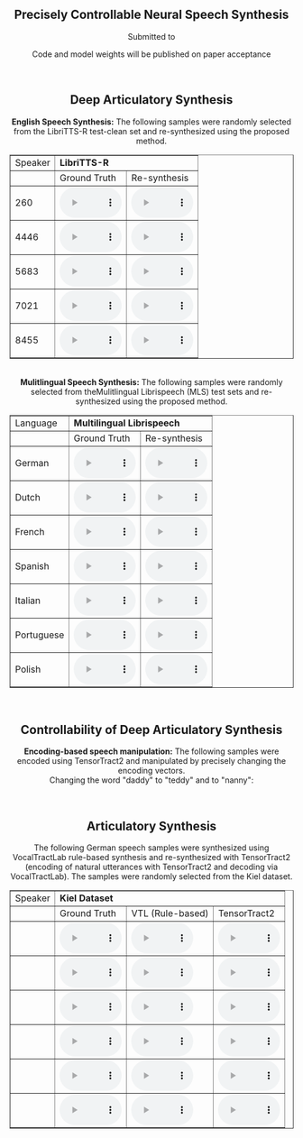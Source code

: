<div style="text-align: center;">
<h2><b>Precisely Controllable Neural Speech Synthesis</b></h2>
<p> Submitted to </p>
<p> Code and model weights will be published on paper acceptance </p>
</div>


<br>
<div style="text-align: center;">
<a id="audio_examples">
</a>
<div style="text-align: center;">
<h2>Deep Articulatory Synthesis</h2>
</div>

<b>English Speech Synthesis:</b> The following samples were randomly selected from the LibriTTS-R test-clean set and re-synthesized using the proposed method.

<table border="1">
<tr><td>Speaker</td><td colspan="2"> <b>LibriTTS-R</b> </td></tr>
<tr>
  <td></td>
  <td>Ground Truth</td>
  <td>Re-synthesis</td>
</tr>

<tr><td>260</td>
  <td><audio controls style="width: 110px;" src="audio_examples/lttsr_gt_260_54_8.wav"></audio></td>
  <td><audio controls style="width: 110px;" src="audio_examples/lttsr_rs_260_54_8.wav"></audio></td>
</tr>

<tr><td>4446</td>
  <td><audio controls style="width: 110px;" src="audio_examples/lttsr_gt_4446_0_7.wav"></audio></td>
  <td><audio controls style="width: 110px;" src="audio_examples/lttsr_rs_4446_0_7.wav"></audio></td>
</tr>

<tr><td>5683</td>
  <td><audio controls style="width: 110px;" src="audio_examples/lttsr_gt_5683_66_52.wav"></audio></td>
  <td><audio controls style="width: 110px;" src="audio_examples/lttsr_rs_5683_66_52.wav"></audio></td>
</tr>

<tr><td>7021</td>
  <td><audio controls style="width: 110px;" src="audio_examples/lttsr_gt_7021_14_2.wav"></audio></td>
  <td><audio controls style="width: 110px;" src="audio_examples/lttsr_rs_7021_14_2.wav"></audio></td>
</tr>

<tr><td>8455</td>
  <td><audio controls style="width: 110px;" src="audio_examples/lttsr_gt_8455_40_14.wav"></audio></td>
  <td><audio controls style="width: 110px;" src="audio_examples/lttsr_rs_8455_40_14.wav"></audio></td>
</tr>

</table>

<br>
<b>Mulitlingual Speech Synthesis:</b> The following samples were randomly selected from theMulitlingual Librispeech (MLS) test sets and re-synthesized using the proposed method.

<table border="1">
<tr><td>Language</td><td colspan="2"> <b>Multilingual Librispeech</b> </td></tr>
<tr>
  <td></td>
  <td>Ground Truth</td>
  <td>Re-synthesis</td>
</tr>

<tr><td>German</td>
  <td><audio controls style="width: 110px;" src="audio_examples/mls_de_gt_3040_74_6.wav"></audio></td>
  <td><audio controls style="width: 110px;" src="audio_examples/mls_de_rs_3040_74_6.wav"></audio></td>
</tr>

<tr><td>Dutch</td>
  <td><audio controls style="width: 110px;" src="audio_examples/mls_nl_gt_3775_0.wav"></audio></td>
  <td><audio controls style="width: 110px;" src="audio_examples/mls_nl_rs_3775_0.wav"></audio></td>
</tr>

<tr><td>French</td>
  <td><audio controls style="width: 110px;" src="audio_examples/mls_fr_gt_2695_3.wav"></audio></td>
  <td><audio controls style="width: 110px;" src="audio_examples/mls_fr_rs_2695_3.wav"></audio></td>
</tr>

<tr><td>Spanish</td>
  <td><audio controls style="width: 110px;" src="audio_examples/mls_es_gt_2255_0.wav"></audio></td>
  <td><audio controls style="width: 110px;" src="audio_examples/mls_es_rs_2255_0.wav"></audio></td>
</tr>

<tr><td>Italian</td>
  <td><audio controls style="width: 110px;" src="audio_examples/mls_it_gt_644_0.wav"></audio></td>
  <td><audio controls style="width: 110px;" src="audio_examples/mls_it_rs_644_0.wav"></audio></td>
</tr>

<tr><td>Portuguese</td>
  <td><audio controls style="width: 110px;" src="audio_examples/mls_pt_gt_412_0.wav"></audio></td>
  <td><audio controls style="width: 110px;" src="audio_examples/mls_pt_rs_412_0.wav"></audio></td>
</tr>

<tr><td>Polish</td>
  <td><audio controls style="width: 110px;" src="audio_examples/mls_pl_gt_14_12.wav"></audio></td>
  <td><audio controls style="width: 110px;" src="audio_examples/mls_pl_rs_14_12.wav"></audio></td>
</tr>

</table>

<br>
<div style="text-align: center;">
<h2>Controllability of Deep Articulatory Synthesis</h2>
</div>

<b>Encoding-based speech manipulation:</b> The following samples were encoded using TensorTract2 and manipulated by precisely changing the encoding vectors.
<br>
Changing the word "daddy" to "teddy" and to "nanny":

<br>
<div style="text-align: center;">
<h2>Articulatory Synthesis</h2>
</div>
The following German speech samples were synthesized using VocalTractLab rule-based synthesis and re-synthesized with TensorTract2 (encoding of natural utterances with TensorTract2 and decoding via VocalTractLab). The samples were randomly selected from the Kiel dataset.

<table border="1">
<tr><td>Speaker</td><td colspan="3"> <b>Kiel Dataset</b> </td></tr>
<tr>
  <td></td>
  <td>Ground Truth</td>
  <td>VTL (Rule-based)</td>
  <td>TensorTract2</td>
</tr>

<tr><td></td>
  <td><audio controls style="width: 110px;" src="audio_examples/as_gt_b_0_2.wav"></audio></td>
  <td><audio controls style="width: 110px;" src="audio_examples/as_vtl_b_0_2.wav"></audio></td>
  <td><audio controls style="width: 110px;" src="audio_examples/as_tt2_b_0_2.wav"></audio></td>
</tr>

<tr><td></td>
  <td><audio controls style="width: 110px;" src="audio_examples/as_gt_b_0_26.wav"></audio></td>
  <td><audio controls style="width: 110px;" src="audio_examples/as_vtl_b_0_26.wav"></audio></td>
  <td><audio controls style="width: 110px;" src="audio_examples/as_tt2_b_0_26.wav"></audio></td>
</tr>

<tr><td></td>
  <td><audio controls style="width: 110px;" src="audio_examples/as_gt_m_0_1.wav"></audio></td>
  <td><audio controls style="width: 110px;" src="audio_examples/as_vtl_m_0_1.wav"></audio></td>
  <td><audio controls style="width: 110px;" src="audio_examples/as_tt2_m_0_1.wav"></audio></td>
</tr>

<tr><td></td>
  <td><audio controls style="width: 110px;" src="audio_examples/as_gt_m_0_7.wav"></audio></td>
  <td><audio controls style="width: 110px;" src="audio_examples/as_vtl_m_0_7.wav"></audio></td>
  <td><audio controls style="width: 110px;" src="audio_examples/as_tt2_m_0_7.wav"></audio></td>
</tr>

<tr><td></td>
  <td><audio controls style="width: 110px;" src="audio_examples/as_gt_s_2_47.wav"></audio></td>
  <td><audio controls style="width: 110px;" src="audio_examples/as_vtl_s_2_47.wav"></audio></td>
  <td><audio controls style="width: 110px;" src="audio_examples/as_tt2_s_2_47.wav"></audio></td>
</tr>

<tr><td></td>
  <td><audio controls style="width: 110px;" src="audio_examples/as_gt_s_2_63.wav"></audio></td>
  <td><audio controls style="width: 110px;" src="audio_examples/as_vtl_s_2_63.wav"></audio></td>
  <td><audio controls style="width: 110px;" src="audio_examples/as_tt2_s_2_63.wav"></audio></td>
</tr>

</table>